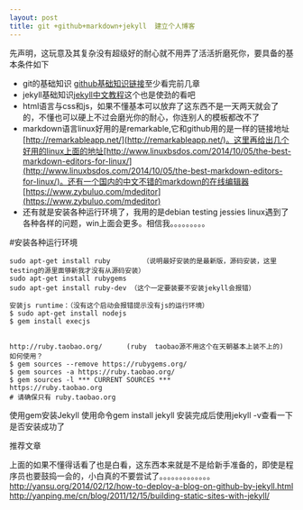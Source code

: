 ```yaml
---
layout: post
title: git +github+markdown+jekyll  建立个人博客
---
```




先声明，这玩意及其复杂没有超级好的耐心就不用弄了活活折磨死你，要具备的基本条件如下

- git的基础知识 [github基础知识链接](http://git-scm.com/book/zh/v1)至少看完前几章
- jekyll基础知识[jekyll中文教程](http://git-scm.com/book/zh/v1)这个也是使劲的看吧
- html语言与css和js，如果不懂基本可以放弃了这东西不是一天两天就会了的，不懂也可以硬上不过会磨光你的耐心，你连别人的模板都改不了
- markdown语言linux好用的是remarkable,它和github用的是一样的链接地址[http://remarkableapp.net/](http://remarkableapp.net/)。这里再给出几个好用的linux上面的地址[http://www.linuxbsdos.com/2014/10/05/the-best-markdown-editors-for-linux/](http://www.linuxbsdos.com/2014/10/05/the-best-markdown-editors-for-linux/)。还有一个国内的中文不错的markdown的在线编辑器[https://www.zybuluo.com/mdeditor](https://www.zybuluo.com/mdeditor)
- 还有就是安装各种运行环境了，我用的是debian testing jessies linux遇到了各种各样的问题，win上面会更多。相信我。。。。。。。。。


#安装各种运行环境

``` 
sudo apt-get install ruby        （说明最好安装的是最新版，源码安装，这里testing的源里面够新我才没有从源码安装）
sudo apt-get install rubygems
sudo apt-get install ruby-dev （这个一定要装要不安装jekyll会报错）

安装js runtime：（没有这个启动会报错提示没有js的运行环境）
$ sudo apt-get install nodejs 
$ gem install execjs


http://ruby.taobao.org/      (ruby  taobao源不用这个在天朝基本上装不上的)
如何使用？
$ gem sources --remove https://rubygems.org/ 
$ gem sources -a https://ruby.taobao.org/ 
$ gem sources -l *** CURRENT SOURCES *** 
https://ruby.taobao.org 
# 请确保只有 ruby.taobao.org 
```
使用gem安装Jekyll
使用命令gem install jekyll
安装完成后使用jekyll -v查看一下是否安装成功了


推荐文章


上面的如果不懂得话看了也是白看，这东西本来就是不是给新手准备的，即使是程序员也要鼓捣一会的，小白真的不要尝试了。。。。。。。。。。。。。
http://yansu.org/2014/02/12/how-to-deploy-a-blog-on-github-by-jekyll.html
http://yanping.me/cn/blog/2011/12/15/building-static-sites-with-jekyll/
